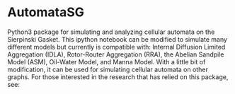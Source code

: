 # AutomataSG
Python3 package for simulating and analyzing cellular automata on the Sierpinski Gasket.
This ipython notebook can be modified to simulate many different models but currently is compatible with:
Internal Diffusion Limited Aggregation (IDLA), Rotor-Router Aggregation (RRA), the Abelian Sandpile Model (ASM), Oil-Water Model, and Manna Model.
With a little bit of modification, it can be used for simulating cellular automata on other graphs. 
For those interested in the research that has relied on this package, see:
